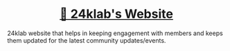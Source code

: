 <h1  align= "center"><a href="https://24klab.netlify.app/">🔬 24klab's Website</a></h1>
24klab website that helps in keeping engagement with members and keeps them updated for the latest community updates/events.
